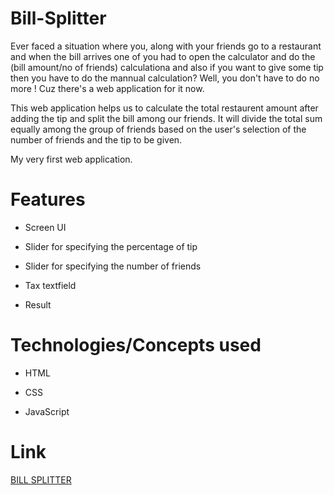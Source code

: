# Bill-Splitter

Ever faced a situation where you, along with your friends go to a restaurant and when the bill arrives one of you had to open the calculator and do the (bill amount/no of friends) calculationa and also if you want to give some tip then you have to do the mannual calculation? Well, you don't have to do no more ! Cuz there's a web application for it now.

This web application helps us to calculate the total restaurent amount after adding the tip and split the bill among our friends. 
It will divide the total sum equally among the group of friends based on the user's selection of the number of friends and the tip to be given. 

My very first web application.

# Features
- Screen UI
+ Slider for specifying the percentage of tip
* Slider for specifying the number of friends
- Tax textfield
+ Result

# Technologies/Concepts used
- HTML
+ CSS
* JavaScript

# Link
[BILL SPLITTER](https://mohitsharma862k.github.io/BILL-SPLITTER/)
